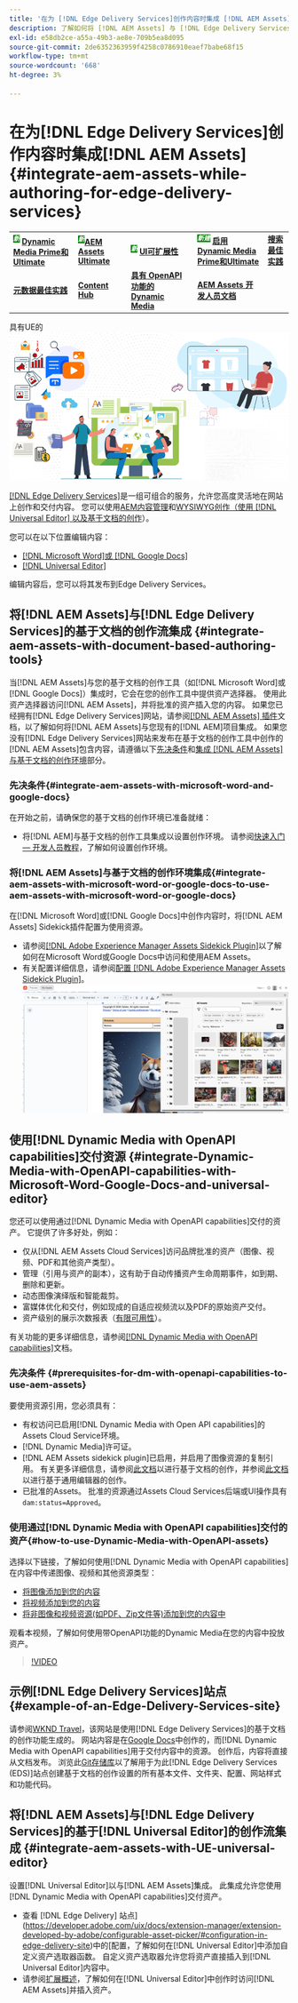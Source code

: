 ```yaml
---
title: '在为 [!DNL Edge Delivery Services]创作内容时集成 [!DNL AEM Assets] '
description: 了解如何将 [!DNL AEM Assets] 与 [!DNL Edge Delivery Services]. This integration enables you to integrate [!DNL AEM Assets] 与 [!DNL Microsoft Word] 集成，将 [!DNL Google Docs], integrate [!DNL AEM Assets] 与 [!DNL Universal Editor], integrate [!DNL Dynamic Media with OpenAPI capabilities] 与 [!DNL Universal Editor] 集成，以及如何将 [!DNL Dynamic Media with OpenAPI capabilities] 与 [!DNL Microsoft Word] 和 [!DNL Google Docs]集成。
exl-id: e58db2ce-a55a-49b3-ae8e-709b5ea8d095
source-git-commit: 2de6352363959f4258c0786910eaef7babe68f15
workflow-type: tm+mt
source-wordcount: '668'
ht-degree: 3%

---
```


# 在为[!DNL Edge Delivery Services]创作内容时集成[!DNL AEM Assets] {#integrate-aem-assets-while-authoring-for-edge-delivery-services}

<table>
    <tr>
        <td>
            <sup style= "background-color:#008000; color:#FFFFFF; font-weight:bold"><i>新</i></sup> <a href="/help/assets/dynamic-media/dm-prime-ultimate.md"><b>Dynamic Media Prime和Ultimate</b></a>
        </td>
        <td>
            <sup style= "background-color:#008000; color:#FFFFFF; font-weight:bold"><i>新</i></sup><a href="/help/assets/assets-ultimate-overview.md"><b>AEM Assets Ultimate</b></a>
        </td>
        <td>
            <sup style= "background-color:#008000; color:#FFFFFF; font-weight:bold"><i>新</i></sup> <a href="/help/assets/aem-assets-view-ui-extensibility.md"><b>UI可扩展性</b></a>
        </td>
          <td>
            <sup style= "background-color:#008000; color:#FFFFFF; font-weight:bold"><i>新建</i></sup> <a href="/help/assets/dynamic-media/enable-dynamic-media-prime-and-ultimate.md"><b>启用Dynamic Media Prime和Ultimate</b></a>
        </td>
         <td>
            <a href="/help/assets/search-best-practices.md"><b>搜索最佳实践</b></a>
        </td>
    </tr>
    <tr>
        <td>
            <a href="/help/assets/metadata-best-practices.md"><b>元数据最佳实践</b></a>
        </td>
        <td>
            <a href="/help/assets/product-overview.md"><b>Content Hub</b></a>
        </td>
        <td>
            <a href="/help/assets/dynamic-media-open-apis-overview.md"><b>具有 OpenAPI 功能的 Dynamic Media</b></a>
        </td>
        <td>
            <a href="https://developer.adobe.com/experience-cloud/experience-manager-apis/"><b>AEM Assets 开发人员文档</b></a>
        </td>
    </tr>
</table>

具有UE的![AEM资源](/help/assets/assets/EDS2.png)

[[!DNL Edge Delivery Services]](https://experienceleague.adobe.com/zh-hans/docs/experience-manager-cloud-service/content/edge-delivery/overview)是一组可组合的服务，允许您高度灵活地在网站上创作和交付内容。 您可以使用[AEM内容管理](/help/sites-cloud/authoring/author-publish.md)和[WYSIWYG创作（使用 [!DNL Universal Editor] 以及基于文档的创作](https://experienceleague.adobe.com/zh-hans/docs/experience-manager-cloud-service/content/edge-delivery/wysiwyg-authoring/authoring)）。

您可以在以下位置编辑内容：

* [[!DNL Microsoft Word]或 [!DNL Google Docs]](#integrate-aem-assets-with-document-based-authoring-tools)
* [[!DNL Universal Editor]](#integrate-aem-assets-with-UE-universal-editor)

编辑内容后，您可以将其发布到Edge Delivery Services。

## 将[!DNL AEM Assets]与[!DNL Edge Delivery Services]的基于文档的创作流集成 {#integrate-aem-assets-with-document-based-authoring-tools}

当[!DNL AEM Assets]与您的基于文档的创作工具（如[!DNL Microsoft Word]或[!DNL Google Docs]）集成时，它会在您的创作工具中提供资产选择器。 使用此资产选择器访问[!DNL AEM Assets]，并将批准的资产插入您的内容。
如果您已经拥有[!DNL Edge Delivery Services]网站，请参阅[[!DNL AEM Assets] 插件](https://github.com/adobe-rnd/aem-assets-plugin/blob/main/README.md)文档，以了解如何将[!DNL AEM Assets]与您现有的[!DNL AEM]项目集成。
如果您没有[!DNL Edge Delivery Services]网站来发布在基于文档的创作工具中创作的[!DNL AEM Assets]包含内容，请遵循以下[先决条件](#integrate-aem-assets-with-microsoft-word-and-google-docs)和[集成 [!DNL AEM Assets] 与基于文档的创作环境](#integrate-aem-assets-with-microsoft-word-or-google-docs-to-use-aem-assets-with-microsoft-word-or-google-docs)部分。

### 先决条件{#integrate-aem-assets-with-microsoft-word-and-google-docs}

在开始之前，请确保您的基于文档的创作环境已准备就绪：

* 将[!DNL AEM]与基于文档的创作工具集成以设置创作环境。 请参阅[快速入门 — 开发人员教程](https://www.aem.live/developer/tutorial)，了解如何设置创作环境。

### 将[!DNL AEM Assets]与基于文档的创作环境集成{#integrate-aem-assets-with-microsoft-word-or-google-docs-to-use-aem-assets-with-microsoft-word-or-google-docs}

在[!DNL Microsoft Word]或[!DNL Google Docs]中创作内容时，将[!DNL AEM Assets] Sidekick插件配置为使用资源。

* 请参阅[[!DNL Adobe Experience Manager Assets Sidekick Plugin]](https://www.aem.live/docs/aem-assets-sidekick-plugin#using-experience-manager-assets-for-website-authors)以了解如何在Microsoft Word或Google Docs中访问和使用AEM Assets。
* 有关配置详细信息，请参阅[配置 [!DNL Adobe Experience Manager Assets Sidekick Plugin]](https://www.aem.live/developer/configuring-aem-assets-sidekick-plugin)。
  ![在ms word和google文档中使用具有openAPI功能的Dynamic Media](/help/assets/assets/my-assets-sidebar.png)

## 使用[!DNL Dynamic Media with OpenAPI capabilities]交付资源 {#integrate-Dynamic-Media-with-OpenAPI-capabilities-with-Microsoft-Word-Google-Docs-and-universal-editor}

您还可以使用通过[!DNL Dynamic Media with OpenAPI capabilities]交付的资产。 它提供了许多好处，例如：

* 仅从[!DNL AEM Assets Cloud Services]访问品牌批准的资产（图像、视频、PDF和其他资产类型）。
* 管理（引用与资产的副本），这有助于自动传播资产生命周期事件，如到期、删除和更新。
* 动态图像演绎版和智能裁剪。
* 富媒体优化和交付，例如现成的自适应视频流以及PDF的原始资产交付。
* 资产级别的展示次数报表（[有限可用性](/help/assets/manage-reports-assets-view.md#dynamic-media-delivery-reports)）。

有关功能的更多详细信息，请参阅[[!DNL Dynamic Media with OpenAPI capabilities]](https://experienceleague.adobe.com/en/docs/experience-manager-cloud-service/content/assets/dynamicmedia/dynamic-media-open-apis/dynamic-media-open-apis-overview)文档。

### 先决条件 {#prerequisites-for-dm-with-openapi-capabilities-to-use-aem-assets}

要使用资源引用，您必须具有：

* 有权访问已启用[!DNL Dynamic Media with Open API capabilities]的Assets Cloud Service环境。
* [!DNL Dynamic Media]许可证。
* [!DNL AEM Assets sidekick plugin]已启用，并启用了图像资源的复制引用。 有关更多详细信息，请参阅[此文档](https://www.aem.live/developer/configuring-aem-assets-sidekick-plugin#copymode)以进行基于文档的创作，并参阅[此文档](https://developer.adobe.com/uix/docs/extension-manager/extension-developed-by-adobe/configurable-asset-picker/#extension-overview)以进行基于通用编辑器的创作。
* 已批准的Assets。 批准的资源通过Assets Cloud Services后端或UI操作具有`dam:status=Approved`。

### 使用通过[!DNL Dynamic Media with OpenAPI capabilities]交付的资产{#how-to-use-Dynamic-Media-with-OpenAPI-assets}

选择以下链接，了解如何使用[!DNL Dynamic Media with OpenAPI capabilities]在内容中传递图像、视频和其他资源类型：

* [将图像添加到您的内容](https://www.aem.live/docs/aem-assets-sidekick-plugin#using-image-references-when-authoring-content)
* [将视频添加到您的内容](https://www.aem.live/docs/aem-assets-sidekick-plugin#using-video-references-when-authoring-content)
* [将非图像和视频资源(如PDF、Zip文件等)添加到您的内容中](https://www.aem.live/docs/aem-assets-sidekick-plugin#using-asset-references-for-pdf-zip-etc-when-authoring-content)

观看本视频，了解如何使用带OpenAPI功能的Dynamic Media在您的内容中投放资产。

>[!VIDEO](https://video.tv.adobe.com/v/3441155)

## 示例[!DNL Edge Delivery Services]站点{#example-of-an-Edge-Delivery-Services-site}

请参阅[WKND Travel](http://bit.ly/3DExLnf)，该网站是使用[!DNL Edge Delivery Services]的基于文档的创作功能生成的。 网站内容是在[Google Docs](https://drive.google.com/drive/folders/1HCCHRWp4HJIXW_cUv5cRDQ5DzzqiZsXT)中创作的，而[!DNL Dynamic Media with OpenAPI capabilities]用于交付内容中的资源。 创作后，内容将直接从文档发布。 浏览此[Git存储库](https://github.com/hlxsites/franklin-assets-selector/tree/aem-dynamicmedia-demo/blocks)以了解用于为此[!DNL Edge Delivery Services (EDS)]站点创建基于文档的创作设置的所有基本文件、文件夹、配置、网站样式和功能代码。

## 将[!DNL AEM Assets]与[!DNL Edge Delivery Services]的基于[!DNL Universal Editor]的创作流集成 {#integrate-aem-assets-with-UE-universal-editor}

设置[!DNL Universal Editor]以与[!DNL AEM Assets]集成。 此集成允许您使用[!DNL Dynamic Media with OpenAPI capabilities]交付资产。

* 查看 [!DNL Edge Delivery] 站点](https://developer.adobe.com/uix/docs/extension-manager/extension-developed-by-adobe/configurable-asset-picker/#configuration-in-edge-delivery-site)中的[配置，了解如何在[!DNL Universal Editor]中添加自定义资产选取器函数。 自定义资产选取器允许您将资产直接插入到[!DNL Universal Editor]内容中。
* 请参阅[扩展概述](https://developer.adobe.com/uix/docs/extension-manager/extension-developed-by-adobe/configurable-asset-picker/#extension-overview)，了解如何在[!DNL Universal Editor]中创作时访问[!DNL AEM Assets]并插入资产。
